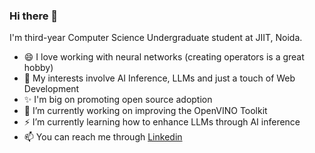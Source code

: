 ### Hi there 👋

<!--
**siddhant-0707/siddhant-0707** is a ✨ _special_ ✨ repository because its `README.md` (this file) appears on your GitHub profile.

Here are some ideas to get you started:

- 🔭 I’m currently working on ...
- 🌱 I’m currently learning ...
- 👯 I’m looking to collaborate on ...
- 🤔 I’m looking for help with ...
- 💬 Ask me about ...
- 📫 How to reach me: ...
- 😄 Pronouns: ...
- ⚡ Fun fact: ...
-->

I'm third-year Computer Science Undergraduate student at JIIT, Noida.
- 😄 I love working with neural networks (creating operators is a great hobby)
- 🌱 My interests involve AI Inference, LLMs and just a touch of Web Development
- ✨ I'm big on promoting open source adoption
- 🔭 I’m currently working on improving the OpenVINO Toolkit
- ⚡ I’m currently learning how to enhance LLMs through AI inference
- 📫 You can reach me through [Linkedin](https://www.linkedin.com/in/siddhant-chauhan07/)
